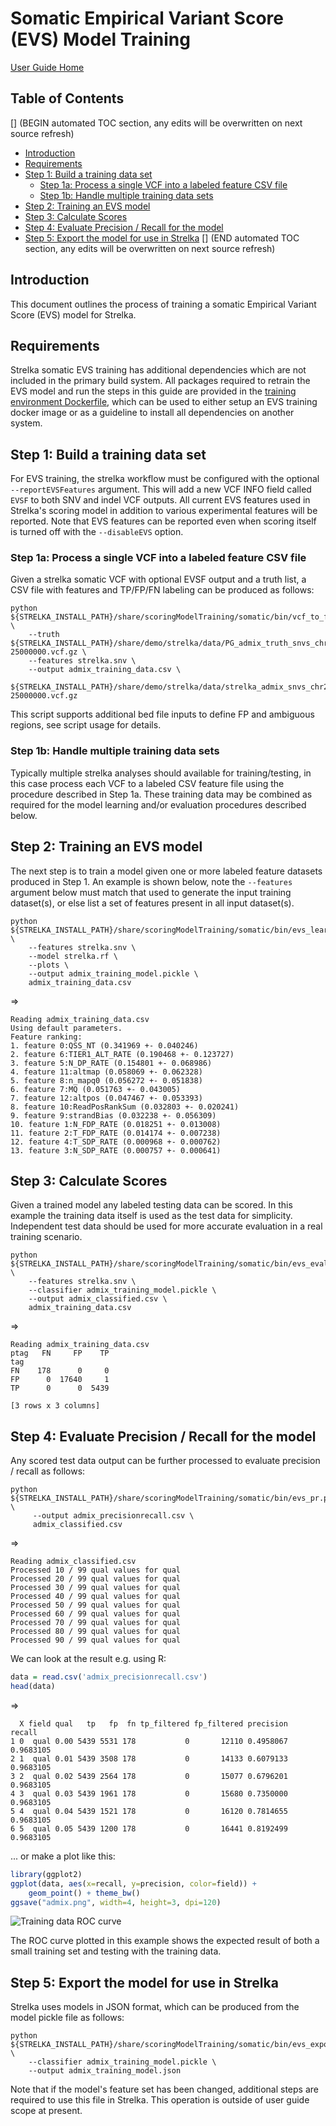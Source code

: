 # Somatic Empirical Variant Score (EVS) Model Training

[User Guide Home](README.md)

## Table of Contents
[] (BEGIN automated TOC section, any edits will be overwritten on next source refresh)
* [Introduction](#introduction)
* [Requirements](#requirements)
* [Step 1: Build a training data set](#step-1-build-a-training-data-set)
  * [Step 1a: Process a single VCF into a labeled feature CSV file](#step-1a-process-a-single-vcf-into-a-labeled-feature-csv-file)
  * [Step 1b: Handle multiple training data sets](#step-1b-handle-multiple-training-data-sets)
* [Step 2: Training an EVS model](#step-2-training-an-evs-model)
* [Step 3: Calculate Scores](#step-3-calculate-scores)
* [Step 4: Evaluate Precision / Recall for the model](#step-4-evaluate-precision--recall-for-the-model)
* [Step 5: Export the model for use in Strelka](#step-5-export-the-model-for-use-in-strelka)
[] (END automated TOC section, any edits will be overwritten on next source refresh)

## Introduction

This document outlines the process of training a somatic Empirical Variant Score (EVS) model for Strelka.

## Requirements

Strelka somatic EVS training has additional dependencies which are not included
in the primary build system. All packages required to retrain the EVS model and
run the steps in this guide are provided in the [training environment
Dockerfile](trainingSomaticEmpiricalScore/Dockerfile), which can be used to
either setup an EVS training docker image or as a guideline to install
all dependencies on another system.

## Step 1: Build a training data set

For EVS training, the strelka workflow must be configured with the optional
`--reportEVSFeatures` argument. This will add a new VCF INFO field called `EVSF`
to both SNV and indel VCF outputs. All current EVS features used in Strelka's scoring
model in addition to various experimental features will be reported. Note that EVS
features can be reported even when scoring itself is turned off with the `--disableEVS` option.

### Step 1a: Process a single VCF into a labeled feature CSV file

Given a strelka somatic VCF with optional EVSF output and a truth list, a CSV file with features and
TP/FP/FN labeling can be produced as follows:

```
python ${STRELKA_INSTALL_PATH}/share/scoringModelTraining/somatic/bin/vcf_to_feature_csv.py \
    --truth ${STRELKA_INSTALL_PATH}/share/demo/strelka/data/PG_admix_truth_snvs_chr21_1-25000000.vcf.gz \
    --features strelka.snv \
    --output admix_training_data.csv \
    ${STRELKA_INSTALL_PATH}/share/demo/strelka/data/strelka_admix_snvs_chr21_1-25000000.vcf.gz
```

This script supports additional bed file inputs to define FP and ambiguous regions, see script usage
for details.

### Step 1b: Handle multiple training data sets

Typically multiple strelka analyses should available for training/testing, in this case process each
VCF to a labeled CSV feature file using the procedure described in Step 1a. These training data may
be combined as required for the model learning and/or evaluation procedures described below.


## Step 2: Training an EVS model

The next step is to train a model given one or more labeled feature datasets produced in Step 1.
An example is shown below, note the `--features` argument below must match that used to generate
the input training dataset(s), or else list a set of features present in all input dataset(s).

```
python ${STRELKA_INSTALL_PATH}/share/scoringModelTraining/somatic/bin/evs_learn.py \
    --features strelka.snv \
    --model strelka.rf \
    --plots \
    --output admix_training_model.pickle \
    admix_training_data.csv
```

=>

```
Reading admix_training_data.csv
Using default parameters.
Feature ranking:
1. feature 0:QSS_NT (0.341969 +- 0.040246)
2. feature 6:TIER1_ALT_RATE (0.190468 +- 0.123727)
3. feature 5:N_DP_RATE (0.154801 +- 0.068986)
4. feature 11:altmap (0.058069 +- 0.062328)
5. feature 8:n_mapq0 (0.056272 +- 0.051838)
6. feature 7:MQ (0.051763 +- 0.043005)
7. feature 12:altpos (0.047467 +- 0.053393)
8. feature 10:ReadPosRankSum (0.032803 +- 0.020241)
9. feature 9:strandBias (0.032238 +- 0.056309)
10. feature 1:N_FDP_RATE (0.018251 +- 0.013008)
11. feature 2:T_FDP_RATE (0.014174 +- 0.007238)
12. feature 4:T_SDP_RATE (0.000968 +- 0.000762)
13. feature 3:N_SDP_RATE (0.000757 +- 0.000641)
```

## Step 3: Calculate Scores

Given a trained model any labeled testing data can be scored. In this example
the training data itself is used as the test data for simplicity. Independent test
data should be used for more accurate evaluation in a real training scenario.

```
python ${STRELKA_INSTALL_PATH}/share/scoringModelTraining/somatic/bin/evs_evaluate.py \
    --features strelka.snv \
    --classifier admix_training_model.pickle \
    --output admix_classified.csv \
    admix_training_data.csv
```

=>

```
Reading admix_training_data.csv
ptag   FN     FP    TP
tag
FN    178      0     0
FP      0  17640     1
TP      0      0  5439

[3 rows x 3 columns]
```

## Step 4: Evaluate Precision / Recall for the model

Any scored test data output can be further processed to evaluate precision / recall as
follows:

```
python ${STRELKA_INSTALL_PATH}/share/scoringModelTraining/somatic/bin/evs_pr.py \
     --output admix_precisionrecall.csv \
     admix_classified.csv
```

=>

```
Reading admix_classified.csv
Processed 10 / 99 qual values for qual
Processed 20 / 99 qual values for qual
Processed 30 / 99 qual values for qual
Processed 40 / 99 qual values for qual
Processed 50 / 99 qual values for qual
Processed 60 / 99 qual values for qual
Processed 70 / 99 qual values for qual
Processed 80 / 99 qual values for qual
Processed 90 / 99 qual values for qual
```

We can look at the result e.g. using R:

```R
data = read.csv('admix_precisionrecall.csv')
head(data)
```

=>

```
  X field qual   tp   fp  fn tp_filtered fp_filtered precision    recall
1 0  qual 0.00 5439 5531 178           0       12110 0.4958067 0.9683105
2 1  qual 0.01 5439 3508 178           0       14133 0.6079133 0.9683105
3 2  qual 0.02 5439 2564 178           0       15077 0.6796201 0.9683105
4 3  qual 0.03 5439 1961 178           0       15680 0.7350000 0.9683105
5 4  qual 0.04 5439 1521 178           0       16120 0.7814655 0.9683105
6 5  qual 0.05 5439 1200 178           0       16441 0.8192499 0.9683105
```

... or make a plot like this:

```R
library(ggplot2)
ggplot(data, aes(x=recall, y=precision, color=field)) +
    geom_point() + theme_bw()
ggsave("admix.png", width=4, height=3, dpi=120)
```

![Training data ROC curve](trainingSomaticEmpiricalScore/admix.png)

The ROC curve plotted in this example shows the expected result of both a small training set
and testing with the training data.

## Step 5: Export the model for use in Strelka

Strelka uses models in JSON format, which can be produced from the model pickle file as follows:

```
python ${STRELKA_INSTALL_PATH}/share/scoringModelTraining/somatic/bin/evs_exportmodel.py \
    --classifier admix_training_model.pickle \
    --output admix_training_model.json
```

Note that if the model's feature set has been changed, additional steps are required to use this file in Strelka.
This operation is outside of user guide scope at present.
